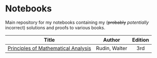 
# Notebooks
Main repository for my notebooks containing my (~~probably~~ *potentially* incorrect) solutions and proofs to various books.

| Title | Author | Edition |
| :-----: | :------: | :-------: |
| [Principles of Mathematical Analysis](https://github.com/jflopezfernandez/books-notebooks-mathematics-rudin-principles-of-mathematical-analysis "Principles of Mathematical Analysis - Github Repository") | Rudin, Walter | 3rd |
